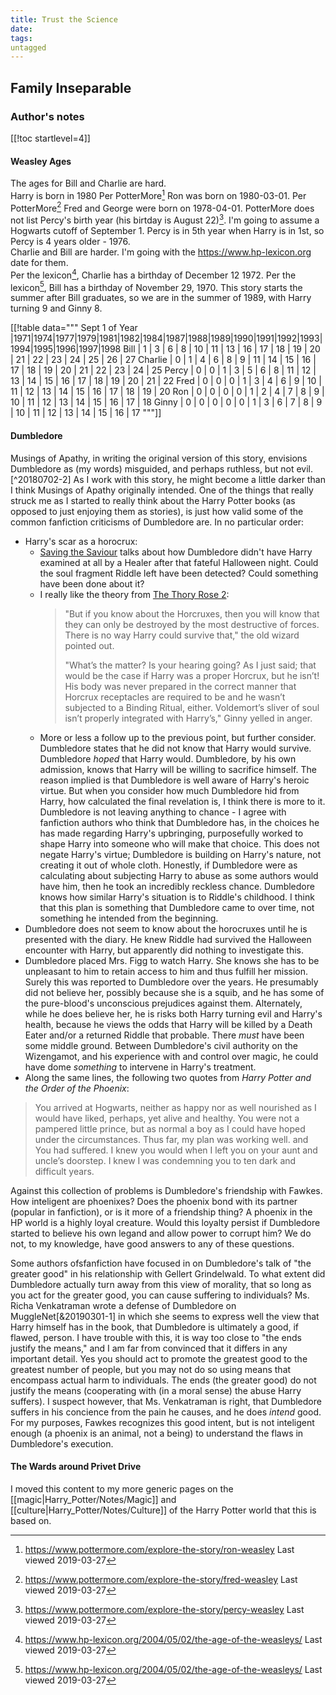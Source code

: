 ```yaml
---
title: Trust the Science
date: 
tags:
untagged
---
```

## Family Inseparable

### Author's notes

[[!toc  startlevel=4]]

#### Weasley Ages

The ages for Bill and Charlie are hard.  
Harry is born in 1980
Per PotterMore[^20190327-1] Ron was born on 1980-03-01. 
Per PotterMore[^20190327-2] Fred and George were born on 1978-04-01.
PotterMore does not list Percy's birth year (his birtday is August 22)[^20190327-3]. I'm going to assume a Hogwarts cutoff of September 1.  Percy is in 5th year when Harry is in 1st, so Percy is 4 years older - 1976.  
Charlie and Bill are harder.  I'm going with the <https://www.hp-lexicon.org> date for them.  
Per the lexicon[^20190327-4], Charlie has a birthday of December 12 1972.
Per the lexicon[^20190327-5], Bill has a birthday of November 29, 1970. 
This story starts the summer after Bill graduates, so we are in the summer of 1989, with Harry turning 9 and Ginny 8.  

[[!table data="""
Sept 1 of Year   |1971|1974|1977|1979|1981|1982|1984|1987|1988|1989|1990|1991|1992|1993|1994|1995|1996|1997|1998
Bill             |  1 |  3 |  6 |  8 | 10 | 11 | 13 | 16 | 17 | 18 | 19 | 20 | 21 | 22 | 23 | 24 | 25 | 26 | 27
Charlie          |  0 |  1 |  4 |  6 |  8 |  9 | 11 | 14 | 15 | 16 | 17 | 18 | 19 | 20 | 21 | 22 | 23 | 24 | 25
Percy            |  0 |  0 |  1 |  3 |  5 |  6 |  8 | 11 | 12 | 13 | 14 | 15 | 16 | 17 | 18 | 19 | 20 | 21 | 22
Fred             |  0 |  0 |  0 |  1 |  3 |  4 |  6 |  9 | 10 | 11 | 12 | 13 | 14 | 15 | 16 | 17 | 18 | 19 | 20
Ron              |  0 |  0 |  0 |  0 |  1 |  2 |  4 |  7 |  8 |  9 | 10 | 11 | 12 | 13 | 14 | 15 | 16 | 17 | 18
Ginny            |  0 |  0 |  0 |  0 |  0 |  1 |  3 |  6 |  7 |  8 |  9 | 10 | 11 | 12 | 13 | 14 | 15 | 16 | 17 
"""]]

[^20190327-1]: <https://www.pottermore.com/explore-the-story/ron-weasley> Last viewed 2019-03-27

[^20190327-2]: <https://www.pottermore.com/explore-the-story/fred-weasley> Last viewed 2019-03-27

[^20190327-3]: <https://www.pottermore.com/explore-the-story/percy-weasley> Last viewed 2019-03-27

[^20190327-4]: <https://www.hp-lexicon.org/2004/05/02/the-age-of-the-weasleys/> Last viewed 2019-03-27

[^20190327-5]: <https://www.hp-lexicon.org/2004/05/02/the-age-of-the-weasleys/> Last viewed 2019-03-27

#### Dumbledore

Musings of Apathy, in writing the original version of this story, envisions Dumbledore as (my words) misguided, and perhaps ruthless, but not evil.[^20180702-2]  As I work with this story, he might become a little darker than I think Musings of Apathy originally intended.  One of the things that really struck me as I started to really think about the Harry Potter books (as opposed to just enjoying them as stories), is just how valid some of the common fanfiction criticisms of Dumbledore are.  In no particular order:

* Harry's scar as a horocrux:
  * [Saving the Saviour](https://www.fanfiction.net/s/11833745/14/Saving-the-Saviour) talks about how Dumbledore didn't have Harry examined at all by a Healer after that fateful Halloween night.  Could the soul fragment Riddle left have been detected?  Could something have been done about it? 
  * I really like the theory from [The Thory Rose 2](http://www.siye.co.uk/viewstory.php?sid=129781&textsize=1&chapter=13): 
    > "But if you know about the Horcruxes, then you will know that they can only be destroyed by the most destructive of forces. There is no way Harry could survive that," the old wizard pointed out.  
    >  
	> "What’s the matter? Is your hearing going? As I just said; that would be the case if Harry was a proper Horcrux, but he isn’t! His body was never prepared in the correct manner that Horcrux receptacles are required to be and he wasn’t subjected to a Binding Ritual, either. Voldemort’s sliver of soul isn’t properly integrated with Harry’s," Ginny yelled in anger.   
  * More or less a follow up to the previous point, but further consider.  Dumbledore states that he did not know that Harry would survive.  Dumbledore _hoped_ that Harry would.  Dumbledore, by his own admission, knows that Harry will be willing to sacrifice himself.  The reason implied is that Dumbledore is well aware of Harry's heroic virtue.  But when you consider how much Dumbledore hid from Harry, how calculated the final revelation is, I think there is more to it.  Dumbledore is not leaving anything to chance - I agree with fanfiction authors who think that Dumbledore has, in the choices he has made regarding Harry's upbringing, purposefully worked to shape Harry into someone who will make that choice.  This does not negate Harry's virtue; Dumbledore is building on Harry's nature, not creating it out of whole cloth.  Honestly, if Dumbledore were as calculating about subjecting Harry to abuse as some authors would have him, then he took an incredibly reckless chance.  Dumbledore knows how similar Harry's situation is to Riddle's childhood.  I think that this plan is something that Dumbledore came to over time, not something he intended from the beginning.  
* Dumbledore does not seem to know about the horocruxes until he is presented with the diary.  He knew Riddle had survived the Halloween encounter with Harry, but apparently did nothing to investigate this.
* Dumbledore placed Mrs. Figg to watch Harry.  She knows she has to be unpleasant to him to retain access to him and thus fulfill her mission.  Surely this was reported to Dumbledore over the years.  He presumably did not believe her, possibly because she is a squib, and he has some of the pure-blood's unconscious prejudices against them.  Alternately, while he does believe her, he is risks both Harry turning evil and Harry's health, because he views the odds that Harry will be killed by a Death Eater and/or a returned Riddle that probable.  There _must_ have been some middle ground.  Between Dumbledore's civil authority on the Wizengamot, and his experience with and control over magic, he could have dome _something_ to intervene in Harry's treatment. 
* Along the same lines, the following two quotes from _Harry Potter and the Order of the Phoenix_:
> You arrived at Hogwarts, neither as happy nor as well nourished as I would have liked, perhaps, yet alive and healthy. You were not a pampered little prince, but as normal a boy as I could have hoped under the circumstances. Thus far, my plan was working well.
and
> You had suffered. I knew you would when I left you on your aunt and uncle’s doorstep. I knew I was condemning you to ten dark and difficult years.

Against this collection of problems is Dumbledore's friendship with Fawkes.  How inteligent are phoenixes?  Does the phoenix bond with its partner (popular in fanfiction), or is it more of a friendship thing?  A phoenix in the HP world is a highly loyal creature.  Would this loyalty persist if Dumbledore started to believe his own legand and allow power to corrupt him? We do not, to my knowledge, have good answers to any of these questions. 

Some authors ofsfanfiction have focused in on Dumbledore's talk of "the greater good" in his relationship with Gellert Grindelwald.  To what extent did Dumbledore actually turn away from this view of morality, that so long as you act for the greater good, you can cause suffering to individuals? Ms. Richa Venkatraman wrote a defense of Dumbledore on MuggleNet[&20190301-1] in which she seems to express well the view that Harry himself has in the book, that Dumbledore is ultimately a good, if flawed, person.  I have trouble with this, it is way too close to "the ends justify the means," and I am far from convinced that it differs in any important detail.  Yes you should act to promote the greatest good to the greatest number of people, but you may not do so using means that encompass actual harm to individuals.  The ends (the greater good) do not justify the means (cooperating with (in a moral sense) the abuse Harry suffers).  I suspect however, that Ms. Venkatraman is right, that Dumbledore suffers in his concience from the pain he causes, and he does _intend_ good.  For my purposes, Fawkes recognizes this good intent, but is not inteligent enough (a phoenix is an animal, not a being) to understand the flaws in Dumbledore's execution.  

#### The Wards around Privet Drive

I moved this content to my more generic pages on the
[[magic|Harry_Potter/Notes/Magic]] and [[culture|Harry_Potter/Notes/Culture]] of
the Harry Potter world that this is based on.

